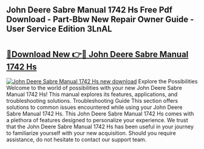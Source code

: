 ## John Deere Sabre Manual 1742 Hs Free Pdf Download - Part-Bbw New Repair Owner Guide - User Service Edition 3LnAL

# <h2><a href="http://bc67025.oget.top/?id=John+Deere+Sabre+Manual+1742+Hs">🔗Download New 👉🔴 John Deere Sabre Manual 1742 Hs</a></h2>

[![John Deere Sabre Manual 1742 Hs new download](https://i.imgur.com/5g1atiW.png)](http://bc67025.oget.top/?id=John+Deere+Sabre+Manual+1742+Hs)
Explore the Possibilities Welcome to the world of possibilities with your new John Deere Sabre Manual 1742 Hs! This manual explores its features, applications, and troubleshooting solutions. Troubleshooting Guide This section offers solutions to common issues encountered while using your John Deere Sabre Manual 1742 Hs. This John Deere Sabre Manual 1742 Hs comes with a plethora of features designed to personalize your experience. We trust that the John Deere Sabre Manual 1742 Hs has been useful in your journey to familiarize yourself with your new acquisition. Should you require assistance, do not hesitate to contact our support team.
